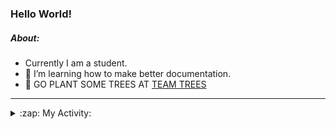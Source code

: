 ### Hello World!

##### About:
- Currently I am a student.
- 🌱 I’m learning how to make better documentation.
- 🌱 GO PLANT SOME TREES AT [TEAM TREES](https://teamtrees.org/)

---
<details>
  <summary>:zap: My Activity:</summary>
  
<!--START_SECTION:waka-->
![Code Time](http://img.shields.io/badge/Code%20Time-1%2C136%20hrs%207%20mins-blue)

**I'm a Night 🦉** 

```text
🌞 Morning                1385 commits        ██░░░░░░░░░░░░░░░░░░░░░░░   09.15 % 
🌆 Daytime                5393 commits        █████████░░░░░░░░░░░░░░░░   35.61 % 
🌃 Evening                4351 commits        ███████░░░░░░░░░░░░░░░░░░   28.73 % 
🌙 Night                  4014 commits        ███████░░░░░░░░░░░░░░░░░░   26.51 % 
```
📅 **I'm Most Productive on Wednesday** 

```text
Monday                   2283 commits        ████░░░░░░░░░░░░░░░░░░░░░   15.08 % 
Tuesday                  1965 commits        ███░░░░░░░░░░░░░░░░░░░░░░   12.98 % 
Wednesday                3510 commits        ██████░░░░░░░░░░░░░░░░░░░   23.18 % 
Thursday                 1864 commits        ███░░░░░░░░░░░░░░░░░░░░░░   12.31 % 
Friday                   1472 commits        ██░░░░░░░░░░░░░░░░░░░░░░░   09.72 % 
Saturday                 1348 commits        ██░░░░░░░░░░░░░░░░░░░░░░░   08.90 % 
Sunday                   2701 commits        ████░░░░░░░░░░░░░░░░░░░░░   17.84 % 
```


📊 **This Week I Spent My Time On** 

```text
🔥 Editors: 
VS Code                  29 mins             █████████████████████████   100.00 % 

🐱‍💻 Projects: 
CSF22                    20 mins             █████████████████░░░░░░░░   68.67 % 
praise                   9 mins              ████████░░░░░░░░░░░░░░░░░   31.33 % 
```


 Last Updated on 23/06/2023 02:35:55 UTC
<!--END_SECTION:waka-->
</details>

